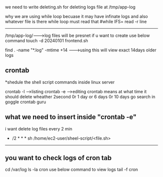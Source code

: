 we need to write deleting.sh for deleting logs file at /tmp/app-log

why we are using while loop
becuase it may have infinate logs and also whatever file is there while loop must read that #while IFS= read -r line


-------------------------------------------------------------------------------

/tmp/app-log/--->log files will be presnet 
if u want to create use below command 
touch -d 20240101 frontend.sh


find . -name "*.log" -mtime +14 --->using this will view exact 14days older logs 


crontab
---------
*shedule the shell script  commands inside linux server

crontab -l -->listing 
crontab -e -->editing crontab means at what time it should delete wheather 2second 0r 1 day or 6 days 0r 10 days go search in goggle crontab guru 

what we need to insert inside "crontab -e"
---------------------
i want delete log files every 2 min

* /2 * * * sh  /home/ec2-user/sheel-script/<file.sh>
---------------------------------------------------------------------------------------


you want to check logs of cron tab
-----------

cd /var/log
ls -la 
cron
use below command to view logs
tail -f cron
